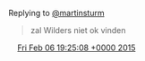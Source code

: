 Replying to [@martinsturm](https://twitter.com/martinsturm/status/563596904609902592)

> zal Wilders niet ok vinden

<img src="../../media/tweet.ico" width="12" /> [Fri Feb 06 19:25:08 +0000 2015](https://twitter.com/DromerDenker/status/563780448888033281)